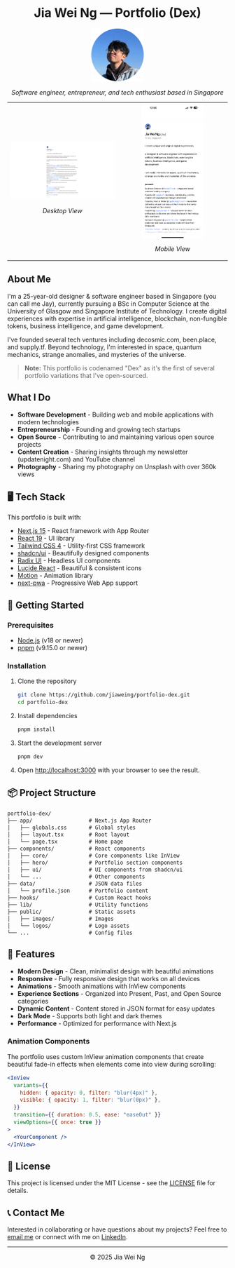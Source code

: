<div align="center">

# Jia Wei Ng — Portfolio (Dex)

  <img src="public/images/avatars/jiawei.png" alt="Jia Wei Ng" width="120" />
  <p><em>Software engineer, entrepreneur, and tech enthusiast based in Singapore</em></p>

</div>

<table>
  <tr>
    <td width="50%">
      <img src="docs/desktop.png" alt="Portfolio Desktop View" width="100%" />
      <p align="center"><em>Desktop View</em></p>
    </td>
    <td width="50%">
      <img src="docs/mobile.PNG" alt="Portfolio Mobile View" width="60%" style="display: block; margin: 0 auto;" />
      <p align="center"><em>Mobile View</em></p>
    </td>
  </tr>
</table>

## About Me

I'm a 25-year-old designer & software engineer based in Singapore (you can call me Jay), currently pursuing a BSc in Computer Science at the University of Glasgow and Singapore Institute of Technology. I create digital experiences with expertise in artificial intelligence, blockchain, non-fungible tokens, business intelligence, and game development.

I've founded several tech ventures including decosmic.com, been.place, and supply.tf. Beyond technology, I'm interested in space, quantum mechanics, strange anomalies, and mysteries of the universe.

> **Note:** This portfolio is codenamed "Dex" as it's the first of several portfolio variations that I've open-sourced.

## What I Do

- **Software Development** - Building web and mobile applications with modern technologies
- **Entrepreneurship** - Founding and growing tech startups
- **Open Source** - Contributing to and maintaining various open source projects
- **Content Creation** - Sharing insights through my newsletter (updatenight.com) and YouTube channel
- **Photography** - Sharing my photography on Unsplash with over 360k views

## 🖥️ Tech Stack

This portfolio is built with:

- [Next.js 15](https://nextjs.org/) - React framework with App Router
- [React 19](https://react.dev/) - UI library
- [Tailwind CSS 4](https://tailwindcss.com/) - Utility-first CSS framework
- [shadcn/ui](https://ui.shadcn.com/) - Beautifully designed components
- [Radix UI](https://www.radix-ui.com/) - Headless UI components
- [Lucide React](https://lucide.dev/) - Beautiful & consistent icons
- [Motion](https://motion.dev/) - Animation library
- [next-pwa](https://github.com/shadowwalker/next-pwa) - Progressive Web App support

## 🚀 Getting Started

### Prerequisites

- [Node.js](https://nodejs.org/) (v18 or newer)
- [pnpm](https://pnpm.io/) (v9.15.0 or newer)

### Installation

1. Clone the repository

   ```bash
   git clone https://github.com/jiaweing/portfolio-dex.git
   cd portfolio-dex
   ```

2. Install dependencies

   ```bash
   pnpm install
   ```

3. Start the development server

   ```bash
   pnpm dev
   ```

4. Open [http://localhost:3000](http://localhost:3000) with your browser to see the result.

## 📦 Project Structure

```
portfolio-dex/
├── app/                  # Next.js App Router
│   ├── globals.css       # Global styles
│   ├── layout.tsx        # Root layout
│   └── page.tsx          # Home page
├── components/           # React components
│   ├── core/             # Core components like InView
│   ├── hero/             # Portfolio section components
│   ├── ui/               # UI components from shadcn/ui
│   └── ...               # Other components
├── data/                 # JSON data files
│   └── profile.json      # Portfolio content
├── hooks/                # Custom React hooks
├── lib/                  # Utility functions
├── public/               # Static assets
│   ├── images/           # Images
│   └── logos/            # Logo assets
└── ...                   # Config files
```

## 🎨 Features

- **Modern Design** - Clean, minimalist design with beautiful animations
- **Responsive** - Fully responsive design that works on all devices
- **Animations** - Smooth animations with InView components
- **Experience Sections** - Organized into Present, Past, and Open Source categories
- **Dynamic Content** - Content stored in JSON format for easy updates
- **Dark Mode** - Supports both light and dark themes
- **Performance** - Optimized for performance with Next.js

### Animation Components

The portfolio uses custom InView animation components that create beautiful fade-in effects when elements come into view during scrolling:

```jsx
<InView
  variants={{
    hidden: { opacity: 0, filter: "blur(4px)" },
    visible: { opacity: 1, filter: "blur(0px)" },
  }}
  transition={{ duration: 0.5, ease: "easeOut" }}
  viewOptions={{ once: true }}
>
  <YourComponent />
</InView>
```

## 📜 License

This project is licensed under the MIT License - see the [LICENSE](LICENSE) file for details.

## 📞 Contact Me

Interested in collaborating or have questions about my projects? Feel free to [email me](mailto:hey@jiaweing.com) or connect with me on [LinkedIn](https://www.linkedin.com/in/jiaweing/).

---

<div align="center">
  <p>© 2025 Jia Wei Ng</p>
</div>
